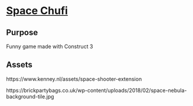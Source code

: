 # [Space Chufi](albertobaena.github.io/spacechufi/)
## Purpose
Funny game made with Construct 3
## Assets
<p> https://www.kenney.nl/assets/space-shooter-extension </p>
<p> https://brickpartybags.co.uk/wp-content/uploads/2018/02/space-nebula-background-tile.jpg </p>
